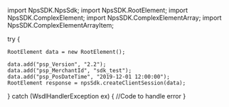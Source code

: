 import NpsSDK.NpsSdk;
import NpsSDK.RootElement;
import NpsSDK.ComplexElement;
import NpsSDK.ComplexElementArray;
import NpsSDK.ComplexElementArrayItem;

try {

    RootElement data = new RootElement();

    data.add("psp_Version", "2.2");
    data.add("psp_MerchantId", "sdk_test");
    data.add("psp_PosDateTime", "2019-12-01 12:00:00");
    RootElement response = npsSdk.createClientSession(data);

} catch (WsdlHandlerException ex) {
    //Code to handle error
}
